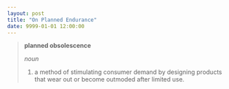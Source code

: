 ```yaml
---
layout: post
title: "On Planned Endurance"
date: 9999-01-01 12:00:00
---
```


> **planned obsolescence**
> 
> _noun_
> 1. a method of stimulating consumer demand by designing products that wear out or become outmoded after limited use.